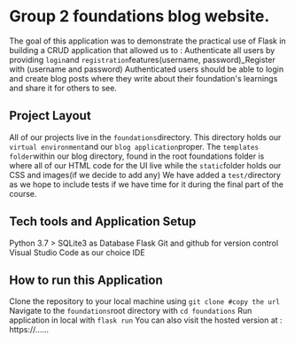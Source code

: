# Group 2 foundations blog website.
The goal of this application was to demonstrate the practical use of Flask in building a CRUD application that allowed us to :
Authenticate all users by providing `login`and `registration`features(username, password)_Register with (username and password)
Authenticated users should be able to login and create blog posts where they write about their foundation's learnings and share it for others to see.

## Project Layout
All of our projects live in the `foundations`directory. This directory holds our `virtual environment`and our `blog application`proper. The `templates folder`within our blog directory, found in the root foundations folder is where all of our HTML code for the UI live while the `static`folder holds our CSS and images(if we decide to add any)
We have added a `test/`directory as we hope to include tests if we have time for it during the final part of the course.

## Tech tools and Application Setup

Python 3.7 >
SQLite3 as Database
Flask
Git and github for version control
Visual Studio Code as our choice IDE

## How to run this Application
Clone the repository to your local machine using `git clone #copy the url`
Navigate to the `foundations`root directory with `cd foundations`
Run application in local with `flask run`
You can also visit the hosted version at : https://…… 

